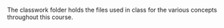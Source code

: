 The classwork folder holds the files used in class for the various concepts throughout this course. 